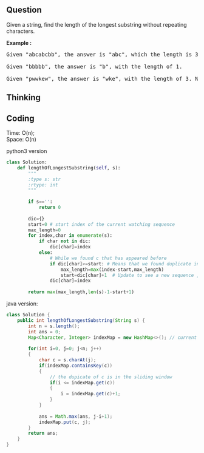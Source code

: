 ## Question
Given a string, find the length of the longest substring without repeating characters.

**Example :**   
<pre>
Given "abcabcbb", the answer is "abc", which the length is 3.

Given "bbbbb", the answer is "b", with the length of 1.

Given "pwwkew", the answer is "wke", with the length of 3. Note that the answer must be a substring, "pwke" is a subsequence and not a substring.
</pre>

## Thinking

## Coding
Time: O(n);<br>
Space: O(n)<br>

python3 version
```python
class Solution:
    def lengthOfLongestSubstring(self, s):
        """
        :type s: str
        :rtype: int
        """
        
        if s=='':
            return 0
        
        dic={}
        start=0 # start index of the current watching sequence
        max_length=0
        for index,char in enumerate(s):
            if char not in dic:
                dic[char]=index
            else:
                # While we found c that has appeared before
                if dic[char]>=start: # Means that we found duplicate in the watching sequence
                    max_length=max(index-start,max_length) 
                    start=dic[char]+1  # Update to see a new sequence , add 1 because char has appeared twice
                dic[char]=index
                
        return max(max_length,len(s)-1-start+1)
```




java version:
```java
class Solution {
    public int lengthOfLongestSubstring(String s) {
        int n = s.length();
        int ans = 0;
        Map<Character, Integer> indexMap = new HashMap<>(); // current index
        
        for(int i=0, j=0; j<n; j++)
        {
            char c = s.charAt(j);
            if(indexMap.containsKey(c))
            {
                // the dupicate of c is in the sliding window
                if(i <= indexMap.get(c))
                {
                    i = indexMap.get(c)+1;
                }
            }
            
            ans = Math.max(ans, j-i+1);
            indexMap.put(c, j);
        }
        return ans;
    }
}
```
